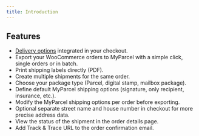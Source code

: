 ```yaml
---
title: Introduction
---
```


## Features

* [Delivery options] integrated in your checkout.
* Export your WooCommerce orders to MyParcel with a simple click, single orders
  or in batch.
* Print shipping labels directly (PDF).
* Create multiple shipments for the same order.
* Choose your package type (Parcel, digital stamp, mailbox package).
* Define default MyParcel shipping options (signature, only recipient,
  insurance, etc.).
* Modify the MyParcel shipping options per order before exporting.
* Optional separate street name and house number in checkout for more precise
  address data.
* View the status of the shipment in the order details page.
* Add Track & Trace URL to the order confirmation email.

[Delivery options]: https://github.com/myparcelnl/delivery-options

